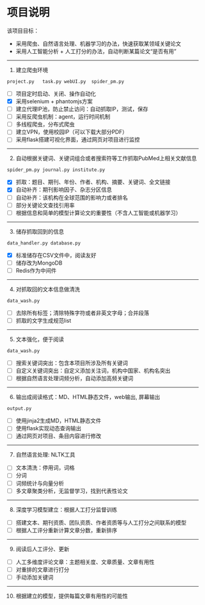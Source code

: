 #  项目说明

该项目目标：
- 采用爬虫、自然语言处理、机器学习的办法，快速获取某领域关键论文
- 采用人工智能分析 + 人工打分的办法，自动判断某篇论文“是否有用”
------
1. 建立爬虫环境

`project.py   task.py webUI.py  spider_pm.py`

  * [ ] 项目定时启动、关闭、操作自动化
  * [x] 采用selenium + phantomjs方案
  * [ ] 建立代理IP池，防止禁止访问：自动抓取IP，测试，保存 
  * [ ] 采用反爬虫机制：agent，运行时间机制
  * [ ] 多线程爬虫，分布式爬虫
  * [ ] 建立VPN，使用校园IP（可以下载大部分PDF）
  * [ ] 采用flask搭建可视化界面，通过网页对项目进行监控
-----
2. 自动根据关键词、关键词组合或者搜索符等工作抓取PubMed上相关文献信息

`spider_pm.py journal.py institute.py`

  * [x] 抓取：题目、期刊、年份、作者、机构、摘要、关键词、全文链接
  * [x] 自动补齐：期刊影响因子、杂志分区信息
  * [ ] 自动补齐：该机构在全球范围的影响力或者排名
  * [ ] 部分关键论文查找引用率
  * [ ] 根据信息和简单的模型计算论文的重要性（不含人工智能或机器学习）
-----
3. 储存抓取回到的信息

`data_handler.py database.py`

  * [x] 标准储存在CSV文件中，阅读友好
  * [ ] 储存改为MongoDB
  * [ ] Redis作为中间件
-----
4. 对抓取回的文本信息做清洗

`data_wash.py`

  * [ ] 去除所有标签；清除特殊字符或者非英文字母；合并段落
  * [ ] 抓取的文字生成规范list
-----
5. 文本强化，便于阅读

`data_wash.py`

  * [ ] 搜索关键词突出：包含本项目所涉及所有关键词
  * [ ] 自定义关键词突出：自定义添加关注词，机构中国家、机构名突出
  * [ ] 根据自然语言处理词频分析，自动添加高频关键词
-----
6. 输出成阅读格式：MD、HTML静态文件，web输出, 屏幕输出

`output.py`

  * [ ] 使用jinja2生成MD，HTML静态文件
  * [ ] 使用flask实现动态查询输出
  * [ ] 通过网页对项目、条目内容进行修改
-----
7. 自然语言处理: NLTK工具
  * [ ] 文本清洗：停用词，词格
  * [ ] 分词
  * [ ] 词频统计与向量分析
  * [ ] 多文章聚类分析，无监督学习，找到代表性论文
-----
8. 深度学习模型建立：根据人工打分监督训练
  * [ ] 搭建文本、期刊资质、团队资质、作者资质等与人工打分之间联系的模型
  * [ ] 根据人工评分重新计算文章分数，重新排序
-----
9. 阅读后人工评分、更新
  * [ ] 人工多维度评论文章：主题相关度、文章质量、文章有用性
  * [ ] 对重排的文章进行打分
  * [ ] 手动添加关键词
-----  
10. 根据建立的模型，提供每篇文章有用性的可能性